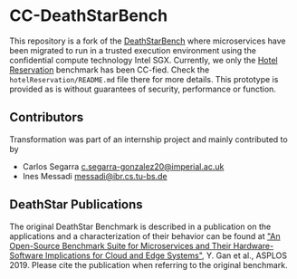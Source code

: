 # CC-DeathStarBench

This repository is a fork of the
[DeathStarBench](https://github.com/delimitrou/DeathStarBench) where
microservices have been migrated to run in a trusted execution environment using
the confidential compute technology Intel SGX. Currently, we only the [Hotel
Reservation](./hotelReservation) benchmark has been CC-fied. Check the
`hotelReservation/README.md` file there for more details. This prototype
is provided as is without guarantees of security, performance or function.

## Contributors

Transformation was part of an internship project and mainly contributed to by

* Carlos Segarra <c.segarra-gonzalez20@imperial.ac.uk>
* Ines Messadi <messadi@ibr.cs.tu-bs.de>

## DeathStar Publications

The original DeathStar Benchmark is described in a publication on the
applications and a characterization of their behavior can be found at
["An Open-Source Benchmark Suite for Microservices and Their Hardware-Software Implications for Cloud and Edge Systems"](http://www.csl.cornell.edu/~delimitrou/papers/2019.asplos.microservices.pdf),
Y. Gan et al., ASPLOS 2019. Please cite the publication when referring to
the original benchmark.